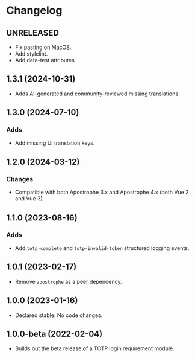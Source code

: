 # Changelog

## UNRELEASED

* Fix pasting on MacOS.
* Add stylelint.
* Add data-test attributes.

## 1.3.1 (2024-10-31)

* Adds AI-generated and community-reviewed missing translations

## 1.3.0 (2024-07-10)

### Adds

* Add missing UI translation keys.

## 1.2.0 (2024-03-12)

### Changes

* Compatible with both Apostrophe 3.x and Apostrophe 4.x (both Vue 2 and Vue 3).

## 1.1.0 (2023-08-16)

### Adds

- Add `totp-complete` and `totp-invalid-token` structured logging events.

## 1.0.1 (2023-02-17)

- Remove `apostrophe` as a peer dependency.

## 1.0.0 (2023-01-16)

- Declared stable. No code changes.

## 1.0.0-beta (2022-02-04)

- Builds out the beta release of a TOTP login requirement module.
